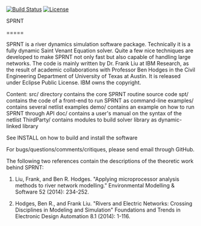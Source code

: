 [![Build Status](https://travis-ci.org/frank-y-liu/SPRNT.svg?branch=master)](https://travis-ci.org/frank-y-liu/SPRNT)
[![License](https://img.shields.io/badge/License-EPL%201.0-red.svg)](https://opensource.org/licenses/EPL-1.0)

SPRNT 

=====

SPRNT is a river dynamics simulation software package. Technically it is a fully dynamic
Saint Venant Equation solver. Quite a few nice techniques are developed to make SPRNT not 
only fast but also capable of handling large networks. The code is mainly written by
Dr. Frank Liu at IBM Research, as the result of academic collaborations with Professor Ben
Hodges in the Civil Engineering Department of University of Texas at Austin. It is released
under Eclipse Public License. IBM owns the copyright.

Content: 
    src/        directory contains the core SPRNT routine source code
    spt/        contains the code of a front-end to run SPRNT as command-line 
    examples/   contains several netlist examples
    demo/       contains an example on how to run SPRNT through API
    doc/        contains a user's manual on the syntax of the netlist
    ThirdParty/ contains modules to build solver library as dynamic-linked library  

See INSTALL on how to build and install the software

For bugs/questions/comments/critiques, please send email through GitHub.

The following two references contain the descriptions of the theoretic work behind
SPRNT:

1. Liu, Frank, and Ben R. Hodges. "Applying microprocessor analysis methods to river
network modelling."  Environmental Modelling & Software 52 (2014): 234-252.

2. Hodges, Ben R., and Frank Liu. "Rivers and Electric Networks: Crossing Disciplines in
Modeling and Simulation" Foundations and Trends in Electronic Design Automation 8.1
(2014): 1-116.

